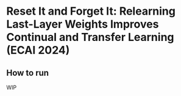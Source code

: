# Reset It and Forget It: Relearning Last-Layer Weights Improves Continual and Transfer Learning (ECAI 2024)

## How to run
WIP
